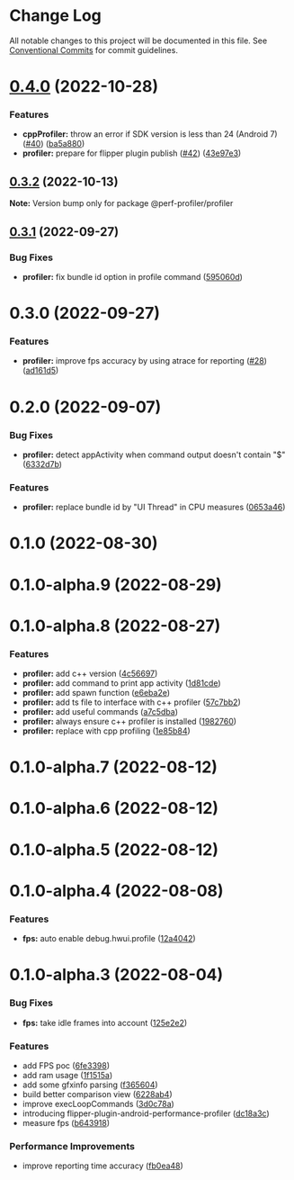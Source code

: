 # Change Log

All notable changes to this project will be documented in this file.
See [Conventional Commits](https://conventionalcommits.org) for commit guidelines.

# [0.4.0](https://github.com/bamlab/android-performance-profiler/compare/@perf-profiler/profiler@0.3.2...@perf-profiler/profiler@0.4.0) (2022-10-28)

### Features

- **cppProfiler:** throw an error if SDK version is less than 24 (Android 7) ([#40](https://github.com/bamlab/android-performance-profiler/issues/40)) ([ba5a880](https://github.com/bamlab/android-performance-profiler/commit/ba5a880d3aba0ee2691e91323bb37912bc22a444))
- **profiler:** prepare for flipper plugin publish ([#42](https://github.com/bamlab/android-performance-profiler/issues/42)) ([43e97e3](https://github.com/bamlab/android-performance-profiler/commit/43e97e380e51ea5d50c2515e16079f7a9caab8eb))

## [0.3.2](https://github.com/bamlab/android-performance-profiler/compare/@perf-profiler/profiler@0.3.1...@perf-profiler/profiler@0.3.2) (2022-10-13)

**Note:** Version bump only for package @perf-profiler/profiler

## [0.3.1](https://github.com/bamlab/android-performance-profiler/compare/@perf-profiler/profiler@0.3.0...@perf-profiler/profiler@0.3.1) (2022-09-27)

### Bug Fixes

- **profiler:** fix bundle id option in profile command ([595060d](https://github.com/bamlab/android-performance-profiler/commit/595060d513073d06489ae2ebd0bcca25e546a7e2))

# 0.3.0 (2022-09-27)

### Features

- **profiler:** improve fps accuracy by using atrace for reporting ([#28](https://github.com/bamlab/android-performance-profiler/issues/28)) ([ad161d5](https://github.com/bamlab/android-performance-profiler/commit/ad161d53b6d219242641e33e5d1f8214ad0f5f6c))

# 0.2.0 (2022-09-07)

### Bug Fixes

- **profiler:** detect appActivity when command output doesn't contain "$" ([6332d7b](https://github.com/bamlab/android-performance-profiler/commit/6332d7bd2e0504254f22f014d8764d2d8b6508d0))

### Features

- **profiler:** replace bundle id by "UI Thread" in CPU measures ([0653a46](https://github.com/bamlab/android-performance-profiler/commit/0653a461cd1a18f1202e9189e22518cda5f84637))

# 0.1.0 (2022-08-30)

# 0.1.0-alpha.9 (2022-08-29)

# 0.1.0-alpha.8 (2022-08-27)

### Features

- **profiler:** add c++ version ([4c56697](https://github.com/bamlab/android-performance-profiler/commit/4c566973cfe4ea0f23eed3109dfb8ca66e5b0001))
- **profiler:** add command to print app activity ([1d81cde](https://github.com/bamlab/android-performance-profiler/commit/1d81cdebce370b020359173ba834f0dd81d8da80))
- **profiler:** add spawn function ([e6eba2e](https://github.com/bamlab/android-performance-profiler/commit/e6eba2e88d9621fd096fc3f3b56614b46b9ca781))
- **profiler:** add ts file to interface with c++ profiler ([57c7bb2](https://github.com/bamlab/android-performance-profiler/commit/57c7bb26061b24814d5779ff841b11193fc2355f))
- **profiler:** add useful commands ([a7c5dba](https://github.com/bamlab/android-performance-profiler/commit/a7c5dbab2f00c387a595eefc50f6c1832c60271c))
- **profiler:** always ensure c++ profiler is installed ([1982760](https://github.com/bamlab/android-performance-profiler/commit/1982760b638d3b59b919c15ee8d30ef40bbc5637))
- **profiler:** replace with cpp profiling ([1e85b84](https://github.com/bamlab/android-performance-profiler/commit/1e85b8499aa1c2fa166cd3296ce62f6dbbf8f9e4))

# 0.1.0-alpha.7 (2022-08-12)

# 0.1.0-alpha.6 (2022-08-12)

# 0.1.0-alpha.5 (2022-08-12)

# 0.1.0-alpha.4 (2022-08-08)

### Features

- **fps:** auto enable debug.hwui.profile ([12a4042](https://github.com/bamlab/android-performance-profiler/commit/12a40429ce1fa137a99c417b97b572935d1ea158))

# 0.1.0-alpha.3 (2022-08-04)

### Bug Fixes

- **fps:** take idle frames into account ([125e2e2](https://github.com/bamlab/android-performance-profiler/commit/125e2e219f28ee8efb275fc671b2c8e9d620c39c))

### Features

- add FPS poc ([6fe3398](https://github.com/bamlab/android-performance-profiler/commit/6fe33981db9cfd45bae8d9db7973cff7286d394c))
- add ram usage ([1f1515a](https://github.com/bamlab/android-performance-profiler/commit/1f1515a9e5f6cc9093892703cda6c9e21781aae0))
- add some gfxinfo parsing ([f365604](https://github.com/bamlab/android-performance-profiler/commit/f365604d51f5f6ff018b9cab43c2ac5271a61488))
- build better comparison view ([6228ab4](https://github.com/bamlab/android-performance-profiler/commit/6228ab4f1e5eca6e557f69402bb81963bb270dfd))
- improve execLoopCommands ([3d0c78a](https://github.com/bamlab/android-performance-profiler/commit/3d0c78a0887f14863fcd7ef9e903f64759852149))
- introducing flipper-plugin-android-performance-profiler ([dc18a3c](https://github.com/bamlab/android-performance-profiler/commit/dc18a3ce83df792ebb32901fb1236f011d3cd10f))
- measure fps ([b643918](https://github.com/bamlab/android-performance-profiler/commit/b64391823f3ff1cf32770791ba24ec6fe174afa9))

### Performance Improvements

- improve reporting time accuracy ([fb0ea48](https://github.com/bamlab/android-performance-profiler/commit/fb0ea481bfaf9624cdfc783004400cb5cfc3b9ad))
